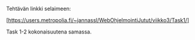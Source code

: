 Tehtävän linkki selaimeen:

[https://users.metropolia.fi/~jannassl/WebOhjelmointiJutut/viikko3/Task1/]

Task 1-2 kokonaisuutena samassa.
